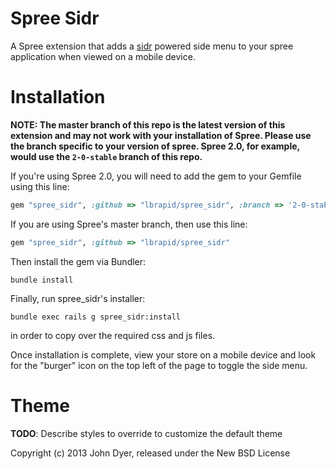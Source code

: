 Spree Sidr
===================

A Spree extension that adds a [sidr](http://www.berriart.com/sidr/) powered side menu to your spree application when viewed on a mobile device.


Installation	
=======

**NOTE: The master branch of this repo is the latest version of this extension and may not work with your installation of Spree. Please use the branch specific to your version of spree. Spree 2.0, for example, would use the `2-0-stable` branch of this repo.**

If you're using Spree 2.0, you will need to add the gem to your Gemfile using this line:

```ruby
gem "spree_sidr", :github => "lbrapid/spree_sidr", :branch => '2-0-stable'
```

If you are using Spree's master branch, then use this line:

```ruby
gem "spree_sidr", :github => "lbrapid/spree_sidr"
```

Then install the gem via Bundler:

```
bundle install
```

Finally, run spree_sidr's installer:

```
bundle exec rails g spree_sidr:install
```

in order to copy over the required css and js files.

Once installation is complete, view your store on a mobile device and look for the "burger" icon on the top left of the page to toggle the side menu.

Theme
=========

**TODO**: Describe styles to override to customize the default theme

Copyright (c) 2013 John Dyer, released under the New BSD License
